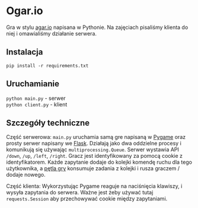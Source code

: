 # Ogar.io
Gra w stylu [agar.io](https://agar.io/) napisana w Pythonie. Na zajęciach pisaliśmy klienta do niej i 
omawialiśmy działanie serwera.

## Instalacja

`pip install -r requirements.txt`

## Uruchamianie

`python main.py` - serwer  
`python client.py` - klient  

## Szczegóły techniczne
Część serwerowa: `main.py` uruchamia samą gre napisaną w [Pygame](https://www.pygame.org/news) 
oraz prosty serwer napisany we [Flask](http://flask.pocoo.org/). 
Działają jako dwa oddzielne procesy i komunikują się używając `multiprocessing.Queue`. 
Serwer wystawia API `/down`, `/up`, `/left`, `/right`. 
Gracz jest identyfikowany za pomocą cookie z identyfikatorem. 
Każde zapytanie dodaje do kolejki komendę ruchu dla tego użytkownika, 
a [pętla gry](game.py#L58) konsumuje zadania z kolejki i rusza graczem / dodaje nowego.

Część klienta: Wykorzystując Pygame reaguje na naciśnięcia klawiszy, i wysyła zapytania do serwera. 
Ważne jest żeby używać tutaj `requests.Session` aby przechowywać cookie między zapytaniami.
